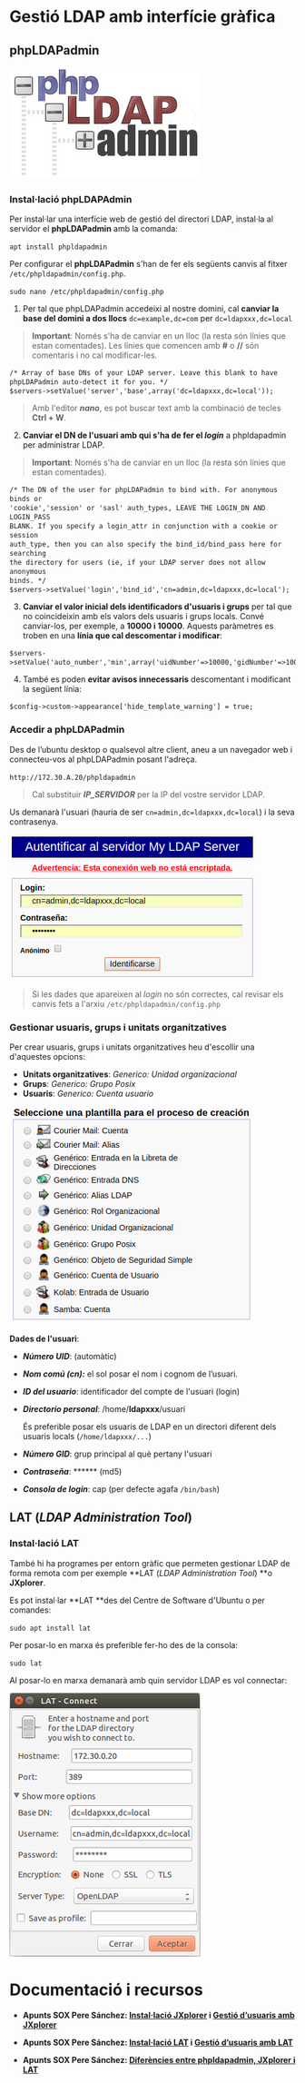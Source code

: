 # Gestió LDAP amb interfície gràfica

## phpLDAPadmin

![phpLDAPadmin](/assets/phpLDAPadmin.jpg)

### Instal·lació phpLDAPAdmin

Per instal·lar una interfície web de gestió del directori LDAP, instal·la al servidor el **phpLDAPadmin** amb la comanda:

  `apt install phpldapadmin`

Per configurar el **phpLDAPadmin** s'han de fer els següents canvis al fitxer `/etc/phpldapadmin/config.php`.

  `sudo nano /etc/phpldapadmin/config.php`

  1. Per tal que phpLDAPadmin accedeixi al nostre domini, cal **canviar la base del domini a dos llocs** `dc=example,dc=com` per `dc=ldapxxx,dc=local`

  > **Important**: Només s'ha de canviar en un lloc (la resta són línies que estan comentades).
  >Les línies que comencen amb **#** o **//** són comentaris i no cal modificar-les.

  ```
  /* Array of base DNs of your LDAP server. Leave this blank to have phpLDAPadmin auto-detect it for you. */
  $servers->setValue('server','base',array('dc=ldapxxx,dc=local'));
  ```

  > Amb l'editor _**nano**_, es pot buscar text amb la combinació de tecles **Ctrl + W**.
  2. **Canviar el DN de l'usuari amb qui s'ha de fer el _login_** a phpldapadmin per administrar LDAP.
  > **Important**: Només s'ha de canviar en un lloc (la resta són línies que estan comentades).

  ```
  /* The DN of the user for phpLDAPadmin to bind with. For anonymous binds or
  'cookie','session' or 'sasl' auth_types, LEAVE THE LOGIN_DN AND LOGIN_PASS
  BLANK. If you specify a login_attr in conjunction with a cookie or session
  auth_type, then you can also specify the bind_id/bind_pass here for searching
  the directory for users (ie, if your LDAP server does not allow anonymous
  binds. */
  $servers->setValue('login','bind_id','cn=admin,dc=ldapxxx,dc=local');
  ```
  
  3. **Canviar el valor inicial dels identificadors d'usuaris i grups** per tal que no coincideixin amb els valors dels usuaris i grups locals.
  Convé canviar-los, per exemple, a **10000 i 10000**.
  Aquests paràmetres es troben en una **línia que cal descomentar i modificar**:
  
  ```
  $servers->setValue('auto_number','min',array('uidNumber'=>10000,'gidNumber'=>10000));
  ```
  
  4. També es poden **evitar avisos innecessaris** descomentant i modificant la següent línia:
  
  ```
  $config->custom->appearance['hide_template_warning'] = true;
  ```
  
### Accedir a phpLDAPadmin

Des de l’ubuntu desktop o qualsevol altre client, aneu a un navegador web i connecteu-vos al phpLDAPadmin posant l'adreça.

  `http://172.30.A.20/phpldapadmin`
  
> Cal substituir _**IP_SERVIDOR**_ per la IP del vostre servidor LDAP.

Us demanarà l'usuari (hauria de ser `cn=admin,dc=ldapxxx,dc=local`) i la seva contrasenya.

![](/assets/uf2-phpldapadmin-login.png)

> Si les dades que apareixen al _login_ no són correctes, cal revisar els canvis fets a l'arxiu `/etc/phpldapadmin/config.php`

### Gestionar usuaris, grups i unitats organitzatives

Per crear usuaris, grups i unitats organitzatives heu d'escollir una d'aquestes opcions:

* **Unitats organitzatives**: _Generico: Unidad organizacional_
* **Grups**: _Generico: Grupo Posix_
* **Usuaris**: _Generico: Cuenta usuario_

![](/assets/uf2-CrearObjectesLDAP.png)

**Dades de l'usuari**:

* **_Número UID_**: (automàtic)
* **_Nom comú (cn):_** el sol posar el nom i cognom de l’usuari.
* **_ID del usuario_**: identificador del compte de l'usuari (login)
* **_Directorio personal_**: /home/**ldapxxx**/usuari

    És preferible posar els usuaris de LDAP en un directori diferent dels usuaris locals (`/home/ldapxxx/...`)
* **_Número GID_**: grup principal al què pertany l'usuari
* **_Contraseña_**: \*\*\*\*\*\* (md5)
* **_Consola de login_**: cap (per defecte agafa `/bin/bash`)


## LAT (_LDAP Administration Tool_)

### Instal·lació LAT

També hi ha programes per entorn gràfic que permeten gestionar LDAP de forma remota com per exemple **LAT (_LDAP Administration Tool_) **o **JXplorer**.

Es pot instal·lar **LAT **des del Centre de Software d'Ubuntu o per comandes:

`sudo apt install lat`

Per posar-lo en marxa és preferible fer-ho des de la consola:

`sudo lat`

Al posar-lo en marxa demanarà amb quin servidor LDAP es vol connectar:

![LAT](/assets/LAT.png)

# Documentació i recursos

* **Apunts SOX Pere Sánchez: [Instal·lació JXplorer](http://moodlecf.sapalomera.cat/apunts/smx/sox/index.html?cap=1.8.5) i [Gestió d’usuaris amb JXplorer](http://moodlecf.sapalomera.cat/apunts/smx/sox/index.html?cap=1.8.6)**

* **Apunts SOX Pere Sánchez: [Instal·lació LAT](http://moodlecf.sapalomera.cat/apunts/smx/sox/index.html?cap=1.8.9) i [Gestió d’usuaris amb LAT](http://moodlecf.sapalomera.cat/apunts/smx/sox/index.html?cap=1.8.10)**

* **Apunts SOX Pere Sánchez: [Diferències entre phpldapadmin, JXplorer i LAT](http://moodlecf.sapalomera.cat/apunts/smx/sox/index.html?cap=1.8.12)**